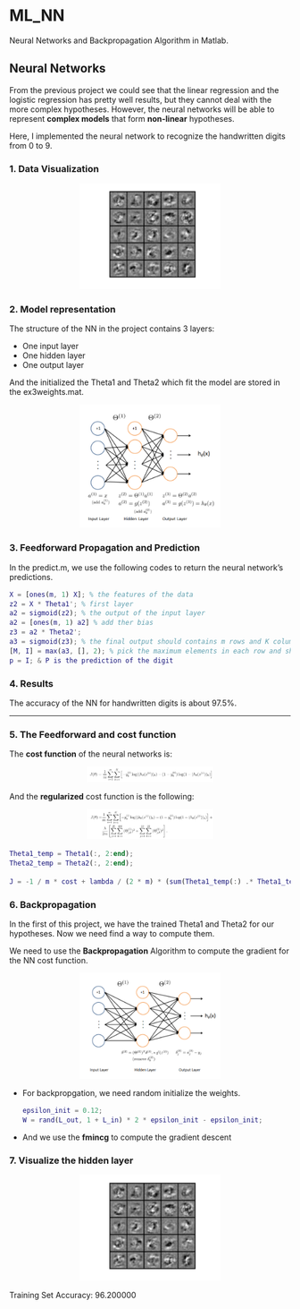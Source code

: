 # ML_NN
Neural Networks and Backpropagation Algorithm in Matlab.

## Neural Networks

From the previous project we could see that the linear regression and the logistic regression has pretty well results, but they cannot deal with the more complex hypotheses. However, the neural networks will be able to  represent **complex models** that form **non-linear** hypotheses. 

Here, I implemented the neural network to recognize the handwritten digits from 0 to 9. 

### 1. Data Visualization

<p align="center">  <img src="https://github.com/BMDroid/ML_NN/blob/master/figs/data.png" width="50%">
</p>  

### 2. Model representation

The structure of the NN in the project contains 3 layers:

- One input layer
- One hidden layer
- One output layer

And the initialized the Theta1 and Theta2 which fit the model are stored in the ex3weights.mat.

<p align="center">  <img src="https://github.com/BMDroid/ML_NN/blob/master/figs/model.png" width="50%">
</p>  

### 3. Feedforward  Propagation and Prediction

In the predict.m, we use the following codes to return the neural network’s predictions.

```matlab
X = [ones(m, 1) X]; % the features of the data
z2 = X * Theta1'; % first layer
a2 = sigmoid(z2); % the output of the input layer
a2 = [ones(m, 1) a2] % add ther bias
z3 = a2 * Theta2';
a3 = sigmoid(z3); % the final output should contains m rows and K columns
[M, I] = max(a3, [], 2); % pick the maximum elements in each row and show its indice
p = I; & P is the prediction of the digit
```

### 4. Results

The accuracy of the NN for handwritten digits is about 97.5%.

---

### 5. The Feedforward and cost function

The **cost function** of the neural networks is:

<p align="center">  <img src="https://github.com/BMDroid/ML_NN/blob/master/figs/cost_func.png" width="45%">
</p>  

And the **regularized** cost function is the following:

<p align="center">  <img src="https://github.com/BMDroid/ML_NN/blob/master/figs/cost_func_r.png" width="45%">
</p>  

```matlab
Theta1_temp = Theta1(:, 2:end);
Theta2_temp = Theta2(:, 2:end);

J = -1 / m * cost + lambda / (2 * m) * (sum(Theta1_temp(:) .* Theta1_temp(:)) + sum(Theta2_temp(:) .* Theta2_temp(:)));
```

### 6. Backpropagation

In the first of this project, we have the trained Theta1 and Theta2 for our hypotheses. Now we need find a way to compute them.

We need to use the **Backpropagation** Algorithm to compute the gradient for the NN cost function.

<p align="center">  <img src="https://github.com/BMDroid/ML_NN/blob/master/figs/backprop.png" width="50%">
</p>  

- For backpropgation, we need random initialize the weights.

  ```matlab
  epsilon_init = 0.12;
  W = rand(L_out, 1 + L_in) * 2 * epsilon_init - epsilon_init;
  ```

  

- And we use the **fmincg** to compute the gradient descent

### 7. Visualize the hidden layer

<p align="center">  <img src="https://github.com/BMDroid/ML_NN/blob/master/figs/hidden.png" width="50%">
</p>  

Training Set Accuracy: 96.200000